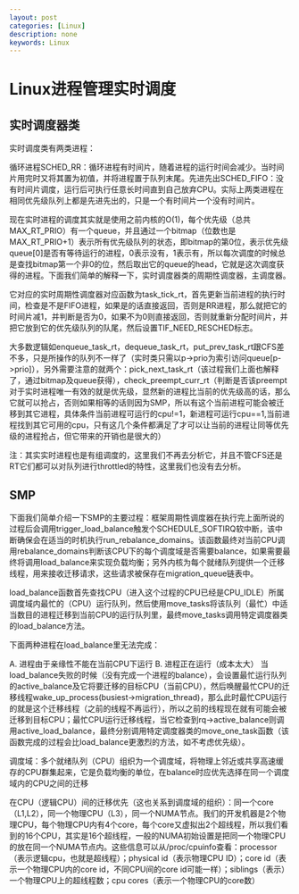 ```yaml
---
layout: post
categories: [Linux]
description: none
keywords: Linux
---
```

# Linux进程管理实时调度

## 实时调度器类
实时调度类有两类进程：

循环进程SCHED_RR：循环进程有时间片，随着进程的运行时间会减少。当时间片用完时又将其置为初值，并将进程置于队列末尾。先进先出SCHED_FIFO：没有时间片调度，运行后可执行任意长时间直到自己放弃CPU。实际上两类进程在相同优先级队列上都是先进先出的，只是一个有时间片一个没有时间片。

现在实时进程的调度其实就是使用之前内核的O(1)，每个优先级（总共MAX_RT_PRIO）有一个queue，并且通过一个bitmap（位数也是MAX_RT_PRIO+1）表示所有优先级队列的状态，即bitmap的第0位，表示优先级queue[0]是否有等待运行的进程，0表示没有，1表示有，所以每次调度的时候总是查找bitmap第一个非0的位，然后取出它的queue的head，它就是这次调度获得的进程。下面我们简单的解释一下，实时调度器类的周期性调度器，主调度器。

它对应的实时周期性调度器对应函数为task_tick_rt，首先更新当前进程的执行时间，检查是不是FIFO进程，如果是的话直接返回，否则是RR进程，那么就把它的时间片减1，并判断是否为0，如果不为0则直接返回，否则就重新分配时间片，并把它放到它的优先级队列的队尾，然后设置TIF_NEED_RESCHED标志。

大多数逻辑如enqueue_task_rt，dequeue_task_rt，put_prev_task_rt跟CFS差不多，只是所操作的队列不一样了（实时类只需以p->prio为索引访问queue[p->prio]），另外需要注意的就两个：pick_next_task_rt（该过程我们上面也解释了，通过bitmap及queue获得），check_preempt_curr_rt（判断是否该preempt对于实时进程唯一有效的就是优先级，显然新的进程比当前的优先级高的话，那么它就可以抢占，否则如果相等的话则因为SMP，所以有这个当前进程可能会被迁移到其它进程，具体条件当前进程可运行的cpu!=1，新进程可运行cpu==1,当前进程找到其它可用的cpu，只有这几个条件都满足了才可以让当前的进程让同等优先级的进程抢占，但它带来的开销也是很大的）

注：其实实时进程也是有组调度的，这里我们不再去分析它，并且不管CFS还是RT它们都可以对队列进行throttled的特性，这里我们也没有去分析。

## SMP
下面我们简单介绍一下SMP的主要过程：框架周期性调度器在执行完上面所说的过程后会调用trigger_load_balance触发个SCHEDULE_SOFTIRQ软中断，该中断确保会在适当的时机执行run_rebalance_domains。该函数最终对当前CPU调用rebalance_domains判断该CPU下的每个调度域是否需要balance，如果需要最终将调用load_balance来实现负载均衡；另外内核为每个就绪队列提供一个迁移线程，用来接收迁移请求，这些请求被保存在migration_queue链表中。

load_balance函数首先查找CPU（进入这个过程的CPU已经是CPU_IDLE）所属调度域内最忙的（CPU）运行队列，然后使用move_tasks将该队列（最忙）中适当数目的进程迁移到当前CPU的运行队列里，最终move_tasks调用特定调度器类的load_balance方法。

下面两种进程在load_balance里无法完成：

A. 进程由于亲缘性不能在当前CPU下运行
B. 进程正在运行（成本太大）
当load_balance失败的时候（没有完成一个进程的balance），会设置最忙运行队列的active_balance及它将要迁移的目标CPU（当前CPU），然后唤醒最忙CPU的迁移线程wake_up_process(busiest->migration_thread)，那么此时最忙CPU运行的就是这个迁移线程（之前的线程不再运行），所以之前的线程现在就有可能会被迁移到目标CPU；最忙CPU运行迁移线程，当它检查到rq->active_balance则调用active_load_balance，最终分别调用特定调度器类的move_one_task函数（该函数完成的过程会比load_balance更激烈的方法，如不考虑优先级）。

调度域：多个就绪队列（CPU）组织为一个调度域，将物理上邻近或共享高速缓存的CPU群集起来，它是负载均衡的单位，在balance时应优先选择在同一个调度域内的CPU之间的迁移

在CPU（逻辑CPU）间的迁移优先（这也关系到调度域的组织）：同一个core（L1,L2），同一个物理CPU（L3），同一个NUMA节点。我们的开发机器是2个物理CPU，每个物理CPU内有4个core，每个core又虚拟出2个超线程，所以我们看到的16个CPU，其实是16个超线程，一般的NUMA初始设置是把同一个物理CPU的放在同一个NUMA节点内。这些信息可以从/proc/cpuinfo查看：processor（表示逻辑cpu，也就是超线程）；physical id（表示物理CPU ID）；core id（表示一个物理CPU内的core id，不同CPU间的core id可能一样）；siblings（表示）一个物理CPU上的超线程数；cpu cores（表示一个物理CPU的core数）







































